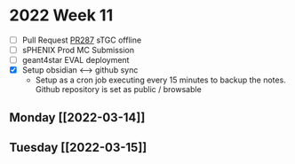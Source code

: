 # 2022 Week 11 
- [ ] Pull Request [PR287](https://github.com/star-bnl/star-sw/pull/287) sTGC offline
- [ ] sPHENIX Prod MC Submission
- [ ] geant4star EVAL deployment
- [x] Setup obsidian <--> github sync
	- Setup as a cron job executing every 15 minutes to backup the notes.  Github repository is set as public / browsable

## Monday [[2022-03-14]]
## Tuesday [[2022-03-15]]




 
 